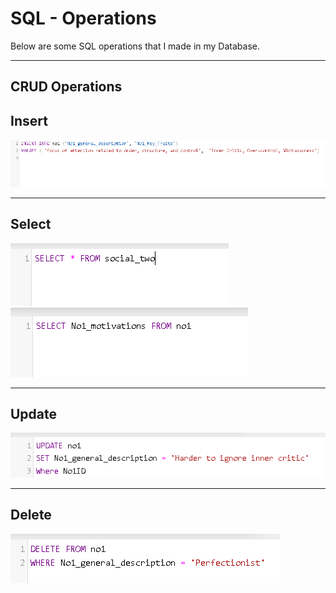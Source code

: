 # SQL - Operations

Below are some SQL operations that I made in my Database.

-----------------

## CRUD Operations

## Insert

<img src="SQL-Database/INSERT.png"> 


-----------------

## Select 

<img src="SQL-Database/SELECT 1.png"> 
<img src="SQL-Database/SELECT 2.png"> 

-----------------


## Update  

<img src="SQL-Database/UPDATE.png"> 

-----------------

## Delete

<img src="SQL-Database/Delete.png"> 

